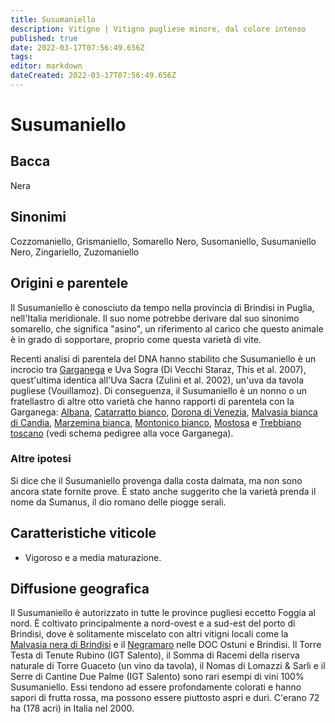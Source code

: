 ```yaml
---
title: Susumaniello
description: Vitigno | Vitigno pugliese minore, dal colore intenso
published: true
date: 2022-03-17T07:56:49.656Z
tags: 
editor: markdown
dateCreated: 2022-03-17T07:56:49.656Z
---
```


# Susumaniello

## Bacca
Nera

## Sinonimi
Cozzomaniello, Grismaniello, Somarello Nero, Susomaniello, Susumaniello Nero, Zingariello, Zuzomaniello


## Origini e parentele
Il Susumaniello è conosciuto da tempo nella provincia di Brindisi in Puglia, nell'Italia meridionale. Il suo nome potrebbe derivare dal suo sinonimo somarello, che significa "asino", un riferimento al carico che questo animale è in grado di sopportare, proprio come questa varietà di vite.

Recenti analisi di parentela del DNA hanno stabilito che Susumaniello è un incrocio tra [Garganega](/vitigni/Italia/garganega) e Uva Sogra (Di Vecchi Staraz, This et al. 2007), quest'ultima identica all'Uva Sacra (Zulini et al. 2002), un'uva da tavola pugliese (Vouillamoz). Di conseguenza, il Susumaniello è un nonno o un fratellastro di altre otto varietà che hanno rapporti di parentela con la Garganega: [Albana](/vitigni/Italia/albana), [Catarratto bianco](/vitigni/Italia/catarratto-bianco), [Dorona di Venezia](/vitigni/Italia/dorona-di-venezia), [Malvasia bianca di Candia](/vitigni/Italia/malvasia-bianca-di-candia), [Marzemina bianca](/vitigni/Italia/marzemina-bianca), [Montonico bianco](/vitigni/Italia/montonico-bianco), [Mostosa](/vitigni/Italia/mostosa) e [Trebbiano toscano](/vitigni/Italia/trebbiano-toscano) (vedi schema pedigree alla voce Garganega).

### Altre ipotesi
Si dice che il Susumaniello provenga dalla costa dalmata, ma non sono ancora state fornite prove. È stato anche suggerito che la varietà prenda il nome da Sumanus, il dio romano delle piogge serali.

## Caratteristiche viticole

- Vigoroso e a media maturazione.

## Diffusione geografica

Il Susumaniello è autorizzato in tutte le province pugliesi eccetto Foggia al nord. È coltivato principalmente a nord-ovest e a sud-est del porto di Brindisi, dove è solitamente miscelato con altri vitigni locali come la [Malvasia nera di Brindisi](/vitigni/Italia/malvasia-nera-di-brindisi) e il [Negramaro](/vitigni/Italia/negramaro) nelle DOC Ostuni e Brindisi. Il Torre Testa di Tenute Rubino (IGT Salento), il Somma di Racemi della riserva naturale di Torre Guaceto (un vino da tavola), il Nomas di Lomazzi & Sarli e il Serre di Cantine Due Palme (IGT Salento) sono rari esempi di vini 100% Susumaniello. Essi tendono ad essere profondamente colorati e hanno sapori di frutta rossa, ma possono essere piuttosto aspri e duri. C'erano 72 ha (178 acri) in Italia nel 2000.